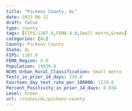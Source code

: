```yaml
---
title: "Pickens County, AL"
date: 2021-06-12
draft: false
type: county
tags: [FIPS:1107.0,FEMA:4.0,Small metro,Green]
categories: [AL]
County: Pickens County
State: AL
FIPS: 1107.0
FEMA_Region: 4.0
Population: 19930.0
NCHS_Urban_Rural_Classification: Small metro
Tests_in_prior_14_days: 234.0
Fourteen_day_test_rate_per_100000: 1174.0
Percent_Positivity_in_prior_14_days: 0.034
Level: Green
url: /states/AL/pickens-county
---
```



